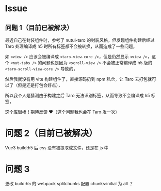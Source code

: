 # Issue

## 问题 1（目前已被解决）

最近自己在封装组件时，参考了 nutui-taro 的封装风格，但发现组件构建后经过 Taro 处理编译成 h5 时所有标签都不会被转换，从而造成了一些问题，

如 `<view />` 应该会被编译成 `<taro-view-core />`，但是仍然显示 `<view />`，这个 `<nut-tabs />` 的问题也是因为 `<scroll-view />` 不会被正常编译成 h5 版的 `<taro-scroll-view-core />` 导致的，

然后我就没有用 vite 构建组件了，直接源码扔到 npm 私仓，让 Taro 去打包就可以了（但是还是打包会好点），

所以我个人是猜测由于构建之后 Taro 无法识别标签，从而导致不会编译成 h5 标签，

这个库很棒！期待反馈 ❤️（这个问题我也会在 Taro 发一次）

# 问题 2（目前已被解决）

Vue3 build:h5 后 css 没有被提取成文件，还是在 js 中

# 问题 3

更改 build:h5 的 webpack splitchunks 配置 chunks:initial 为 all ？
